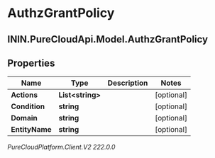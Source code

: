 # AuthzGrantPolicy

## ININ.PureCloudApi.Model.AuthzGrantPolicy

## Properties

|Name | Type | Description | Notes|
|------------ | ------------- | ------------- | -------------|
| **Actions** | **List&lt;string&gt;** |  | [optional] |
| **Condition** | **string** |  | [optional] |
| **Domain** | **string** |  | [optional] |
| **EntityName** | **string** |  | [optional] |



_PureCloudPlatform.Client.V2 222.0.0_
